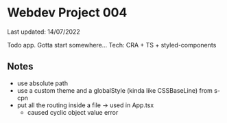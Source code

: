 # Webdev Project 004

Last updated: 14/07/2022

Todo app. Gotta start somewhere...
Tech: CRA + TS + styled-components

## Notes

- use absolute path
- use a custom theme and a globalStyle (kinda like CSSBaseLine) from s-cpn
- put all the routing inside a file -> used in App.tsx
  - caused cyclic object value error
